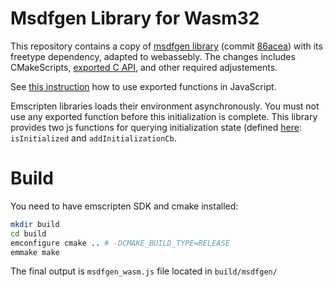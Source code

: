 # Msdfgen Library for Wasm32

This repository contains a copy of 
[msdfgen library](https://github.com/Chlumsky/msdfgen) (commit 
[86acea](https://github.com/Chlumsky/msdfgen/tree/86acea7835269a9817f772eea6d7465cb080cdfe)) 
with its freetype dependency, adapted to webassebly. The changes 
includes CMakeScripts, 
[exported C API](https://github.com/luna/msdfgen-wasm/blob/master/msdfgen/wasm/msdfgen_c.h),
and other required adjustements.

See [this instruction](https://emscripten.org/docs/porting/connecting_cpp_and_javascript/Interacting-with-code.html)
how to use exported functions in JavaScript.

Emscripten libraries loads their environment asynchronously. You must not use
any exported function before this initialization is complete. This library
provides two js functions for querying initialization state (defined
[here](https://github.com/luna/msdfgen-wasm/blob/master/msdfgen/wasm/pre.js):
`isInitialized` and `addInitializationCb`.

# Build

You need to have emscripten SDK and cmake installed:

```bash
mkdir build
cd build
emconfigure cmake .. # -DCMAKE_BUILD_TYPE=RELEASE
emmake make
```

The final output is `msdfgen_wasm.js` file located in `build/msdfgen/`

